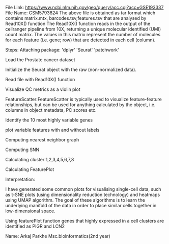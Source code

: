 File Link: https://www.ncbi.nlm.nih.gov/geo/query/acc.cgi?acc=GSE193337
File Name: GSM5793824
The above file is obtained as tar format which contains matrix.mtx, barcodes.tsv,features.tsv that are analysed by Read10X() function
The Read10X() function reads in the output of the cellranger pipeline from 10X, returning a unique molecular identified (UMI) count matrix. The values in this matrix represent the number of molecules for each feature (i.e. gene; row) that are detected in each cell (column).

Steps:
Attaching package: 'dplyr' 'Seurat' 'patchwork'

Load the Prostate cancer dataset

Initialize the Seurat object with the raw (non-normalized data).

Read file with Read10X() function

Visualize QC metrics as a violin plot

FeatureScatter:FeatureScatter is typically used to visualize feature-feature relationships, but can be used
 for anything calculated by the object, i.e. columns in object metadata, PC scores etc.


Identify the 10 most highly variable genes

plot variable features with and without labels

Computing nearest neighbor graph

Computing SNN

Calculating cluster 1,2,3,4,5,6,7,8

Calculating FeaturePlot

Interpretation:

I have generated some common plots for visualising single-cell data, 
such as t-SNE plots (using dimensionality reduction technology) and heatmaps using UMAP algorithm.
The goal of these algorithms is to learn the underlying manifold of the data in order to place similar cells together in low-dimensional space.

Using featurePlot function genes that  highly expressed in a cell clusters are identified as PIGR and LCN2



Name: Arkaj Parkhe Msc.bioinformatics(2nd year)
